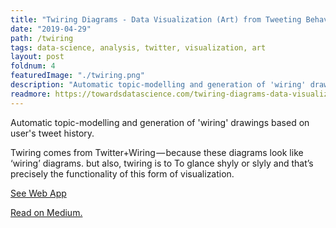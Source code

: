 ```yaml
---
title: "Twiring Diagrams - Data Visualization (Art) from Tweeting Behaviour"
date: "2019-04-29"
path: /twiring
tags: data-science, analysis, twitter, visualization, art
layout: post
foldnum: 4
featuredImage: "./twiring.png"
description: "Automatic topic-modelling and generation of 'wiring' drawings based on user's tweet history."
readmore: https://towardsdatascience.com/twiring-diagrams-data-visualization-art-from-tweeting-behaviour-38601aa2b2c6
---
```


Automatic topic-modelling and generation of 'wiring' drawings based on user's tweet history. 

Twiring comes from Twitter+Wiring — because these diagrams look like ‘wiring’ diagrams. but also, twiring is to To glance shyly or slyly and that’s precisely the functionality of this form of visualization.

[See Web App](https://twiring.appspot.com/)

[Read on Medium.](https://towardsdatascience.com/twiring-diagrams-data-visualization-art-from-tweeting-behaviour-38601aa2b2c6)
